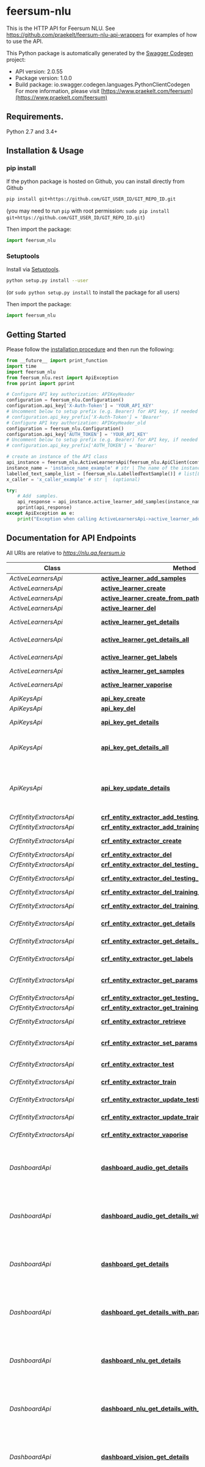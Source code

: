 # feersum-nlu
This is the HTTP API for Feersum NLU. See https://github.com/praekelt/feersum-nlu-api-wrappers for examples of how to use the API.

This Python package is automatically generated by the [Swagger Codegen](https://github.com/swagger-api/swagger-codegen) project:

- API version: 2.0.55
- Package version: 1.0.0
- Build package: io.swagger.codegen.languages.PythonClientCodegen
For more information, please visit [https://www.praekelt.com/feersum](https://www.praekelt.com/feersum)

## Requirements.

Python 2.7 and 3.4+

## Installation & Usage
### pip install

If the python package is hosted on Github, you can install directly from Github

```sh
pip install git+https://github.com/GIT_USER_ID/GIT_REPO_ID.git
```
(you may need to run `pip` with root permission: `sudo pip install git+https://github.com/GIT_USER_ID/GIT_REPO_ID.git`)

Then import the package:
```python
import feersum_nlu 
```

### Setuptools

Install via [Setuptools](http://pypi.python.org/pypi/setuptools).

```sh
python setup.py install --user
```
(or `sudo python setup.py install` to install the package for all users)

Then import the package:
```python
import feersum_nlu
```

## Getting Started

Please follow the [installation procedure](#installation--usage) and then run the following:

```python
from __future__ import print_function
import time
import feersum_nlu
from feersum_nlu.rest import ApiException
from pprint import pprint

# Configure API key authorization: APIKeyHeader
configuration = feersum_nlu.Configuration()
configuration.api_key['X-Auth-Token'] = 'YOUR_API_KEY'
# Uncomment below to setup prefix (e.g. Bearer) for API key, if needed
# configuration.api_key_prefix['X-Auth-Token'] = 'Bearer'
# Configure API key authorization: APIKeyHeader_old
configuration = feersum_nlu.Configuration()
configuration.api_key['AUTH_TOKEN'] = 'YOUR_API_KEY'
# Uncomment below to setup prefix (e.g. Bearer) for API key, if needed
# configuration.api_key_prefix['AUTH_TOKEN'] = 'Bearer'

# create an instance of the API class
api_instance = feersum_nlu.ActiveLearnersApi(feersum_nlu.ApiClient(configuration))
instance_name = 'instance_name_example' # str | The name of the instance.
labelled_text_sample_list = [feersum_nlu.LabelledTextSample()] # list[LabelledTextSample] | List of labelled text samples.
x_caller = 'x_caller_example' # str |  (optional)

try:
    # Add  samples.
    api_response = api_instance.active_learner_add_samples(instance_name, labelled_text_sample_list, x_caller=x_caller)
    pprint(api_response)
except ApiException as e:
    print("Exception when calling ActiveLearnersApi->active_learner_add_samples: %s\n" % e)

```

## Documentation for API Endpoints

All URIs are relative to *https://nlu.qa.feersum.io*

Class | Method | HTTP request | Description
------------ | ------------- | ------------- | -------------
*ActiveLearnersApi* | [**active_learner_add_samples**](docs/ActiveLearnersApi.md#active_learner_add_samples) | **POST** /nlu/v2/active_learners/{instance_name}/samples | Add  samples.
*ActiveLearnersApi* | [**active_learner_create**](docs/ActiveLearnersApi.md#active_learner_create) | **POST** /nlu/v2/active_learners | Create an active learner.
*ActiveLearnersApi* | [**active_learner_create_from_path**](docs/ActiveLearnersApi.md#active_learner_create_from_path) | **POST** /nlu/v2/active_learners/{instance_name} | Create an active learner.
*ActiveLearnersApi* | [**active_learner_del**](docs/ActiveLearnersApi.md#active_learner_del) | **DELETE** /nlu/v2/active_learners/{instance_name} | Delete named instance.
*ActiveLearnersApi* | [**active_learner_get_details**](docs/ActiveLearnersApi.md#active_learner_get_details) | **GET** /nlu/v2/active_learners/{instance_name} | Get details of named instance.
*ActiveLearnersApi* | [**active_learner_get_details_all**](docs/ActiveLearnersApi.md#active_learner_get_details_all) | **GET** /nlu/v2/active_learners | Get list of active learners.
*ActiveLearnersApi* | [**active_learner_get_labels**](docs/ActiveLearnersApi.md#active_learner_get_labels) | **GET** /nlu/v2/active_learners/{instance_name}/labels | Get list of possible labels.
*ActiveLearnersApi* | [**active_learner_get_samples**](docs/ActiveLearnersApi.md#active_learner_get_samples) | **GET** /nlu/v2/active_learners/{instance_name}/samples | Get labelled samples.
*ActiveLearnersApi* | [**active_learner_vaporise**](docs/ActiveLearnersApi.md#active_learner_vaporise) | **POST** /nlu/v2/active_learners/{instance_name}/vaporise | Vaporise the named model.
*ApiKeysApi* | [**api_key_create**](docs/ApiKeysApi.md#api_key_create) | **POST** /nlu/v2/api_keys | Create an API key.
*ApiKeysApi* | [**api_key_del**](docs/ApiKeysApi.md#api_key_del) | **DELETE** /nlu/v2/api_keys/{instance_name} | Delete named API key.
*ApiKeysApi* | [**api_key_get_details**](docs/ApiKeysApi.md#api_key_get_details) | **GET** /nlu/v2/api_keys/{instance_name} | Get details of named API key.
*ApiKeysApi* | [**api_key_get_details_all**](docs/ApiKeysApi.md#api_key_get_details_all) | **GET** /nlu/v2/api_keys | Get list of API keys. Admin rights are required to get the full list of API keys.
*ApiKeysApi* | [**api_key_update_details**](docs/ApiKeysApi.md#api_key_update_details) | **POST** /nlu/v2/api_keys/{instance_name} | Update the details of named API key. Adds the key if not found. Admin rights are required to update details.
*CrfEntityExtractorsApi* | [**crf_entity_extractor_add_testing_samples**](docs/CrfEntityExtractorsApi.md#crf_entity_extractor_add_testing_samples) | **POST** /nlu/v2/crf_entity_extractors/{instance_name}/testing_samples | Add testing samples.
*CrfEntityExtractorsApi* | [**crf_entity_extractor_add_training_samples**](docs/CrfEntityExtractorsApi.md#crf_entity_extractor_add_training_samples) | **POST** /nlu/v2/crf_entity_extractors/{instance_name}/training_samples | Add training samples.
*CrfEntityExtractorsApi* | [**crf_entity_extractor_create**](docs/CrfEntityExtractorsApi.md#crf_entity_extractor_create) | **POST** /nlu/v2/crf_entity_extractors | Create a crf entity extractor.
*CrfEntityExtractorsApi* | [**crf_entity_extractor_del**](docs/CrfEntityExtractorsApi.md#crf_entity_extractor_del) | **DELETE** /nlu/v2/crf_entity_extractors/{instance_name} | Delete named instance.
*CrfEntityExtractorsApi* | [**crf_entity_extractor_del_testing_samples**](docs/CrfEntityExtractorsApi.md#crf_entity_extractor_del_testing_samples) | **DELETE** /nlu/v2/crf_entity_extractors/{instance_name}/testing_samples | Delete testing samples.
*CrfEntityExtractorsApi* | [**crf_entity_extractor_del_testing_samples_all**](docs/CrfEntityExtractorsApi.md#crf_entity_extractor_del_testing_samples_all) | **DELETE** /nlu/v2/crf_entity_extractors/{instance_name}/testing_samples_all | Delete all testing samples.
*CrfEntityExtractorsApi* | [**crf_entity_extractor_del_training_samples**](docs/CrfEntityExtractorsApi.md#crf_entity_extractor_del_training_samples) | **DELETE** /nlu/v2/crf_entity_extractors/{instance_name}/training_samples | Delete training samples.
*CrfEntityExtractorsApi* | [**crf_entity_extractor_del_training_samples_all**](docs/CrfEntityExtractorsApi.md#crf_entity_extractor_del_training_samples_all) | **DELETE** /nlu/v2/crf_entity_extractors/{instance_name}/training_samples_all | Delete all training samples.
*CrfEntityExtractorsApi* | [**crf_entity_extractor_get_details**](docs/CrfEntityExtractorsApi.md#crf_entity_extractor_get_details) | **GET** /nlu/v2/crf_entity_extractors/{instance_name} | Get details of named instance.
*CrfEntityExtractorsApi* | [**crf_entity_extractor_get_details_all**](docs/CrfEntityExtractorsApi.md#crf_entity_extractor_get_details_all) | **GET** /nlu/v2/crf_entity_extractors | Get list of crf entity extractors.
*CrfEntityExtractorsApi* | [**crf_entity_extractor_get_labels**](docs/CrfEntityExtractorsApi.md#crf_entity_extractor_get_labels) | **GET** /nlu/v2/crf_entity_extractors/{instance_name}/labels | Get list of possible labels.
*CrfEntityExtractorsApi* | [**crf_entity_extractor_get_params**](docs/CrfEntityExtractorsApi.md#crf_entity_extractor_get_params) | **GET** /nlu/v2/crf_entity_extractors/{instance_name}/params | Get the editable model parameters of named crf entity extractor.
*CrfEntityExtractorsApi* | [**crf_entity_extractor_get_testing_samples**](docs/CrfEntityExtractorsApi.md#crf_entity_extractor_get_testing_samples) | **GET** /nlu/v2/crf_entity_extractors/{instance_name}/testing_samples | Get testing samples.
*CrfEntityExtractorsApi* | [**crf_entity_extractor_get_training_samples**](docs/CrfEntityExtractorsApi.md#crf_entity_extractor_get_training_samples) | **GET** /nlu/v2/crf_entity_extractors/{instance_name}/training_samples | Get training samples.
*CrfEntityExtractorsApi* | [**crf_entity_extractor_retrieve**](docs/CrfEntityExtractorsApi.md#crf_entity_extractor_retrieve) | **POST** /nlu/v2/crf_entity_extractors/{instance_name}/retrieve | Predict which entities was mentioned.
*CrfEntityExtractorsApi* | [**crf_entity_extractor_set_params**](docs/CrfEntityExtractorsApi.md#crf_entity_extractor_set_params) | **POST** /nlu/v2/crf_entity_extractors/{instance_name}/params | Set the model parameters of named crf entity extractor.
*CrfEntityExtractorsApi* | [**crf_entity_extractor_test**](docs/CrfEntityExtractorsApi.md#crf_entity_extractor_test) | **POST** /nlu/v2/crf_entity_extractors/{instance_name}/test | Test the named crf entity extractor.
*CrfEntityExtractorsApi* | [**crf_entity_extractor_train**](docs/CrfEntityExtractorsApi.md#crf_entity_extractor_train) | **POST** /nlu/v2/crf_entity_extractors/{instance_name}/train | Train the named crf extractor.
*CrfEntityExtractorsApi* | [**crf_entity_extractor_update_testing_samples**](docs/CrfEntityExtractorsApi.md#crf_entity_extractor_update_testing_samples) | **PUT** /nlu/v2/crf_entity_extractors/{instance_name}/testing_samples | Update testing samples by UUID.
*CrfEntityExtractorsApi* | [**crf_entity_extractor_update_training_samples**](docs/CrfEntityExtractorsApi.md#crf_entity_extractor_update_training_samples) | **PUT** /nlu/v2/crf_entity_extractors/{instance_name}/training_samples | Update training samples by UUID.
*CrfEntityExtractorsApi* | [**crf_entity_extractor_vaporise**](docs/CrfEntityExtractorsApi.md#crf_entity_extractor_vaporise) | **POST** /nlu/v2/crf_entity_extractors/{instance_name}/vaporise | Vaporise the named model.
*DashboardApi* | [**dashboard_audio_get_details**](docs/DashboardApi.md#dashboard_audio_get_details) | **GET** /audio/v2/dashboard | Your audio service dashboard. Same as POST endpoint, but doesn&#39;t allow params to be supplied to the operation.
*DashboardApi* | [**dashboard_audio_get_details_with_params**](docs/DashboardApi.md#dashboard_audio_get_details_with_params) | **POST** /audio/v2/dashboard | Your audio service dashboard. Same as GET endpoint, but allows params to be supplied to the operation.
*DashboardApi* | [**dashboard_get_details**](docs/DashboardApi.md#dashboard_get_details) | **GET** /dashboard/v2/dashboard | Your root service dashboard. Same as POST endpoint, but doesn&#39;t allow params to be supplied to the operation.
*DashboardApi* | [**dashboard_get_details_with_params**](docs/DashboardApi.md#dashboard_get_details_with_params) | **POST** /dashboard/v2/dashboard | Your root service dashboard. Same as GET endpoint, but allows params to be supplied to the operation.
*DashboardApi* | [**dashboard_nlu_get_details**](docs/DashboardApi.md#dashboard_nlu_get_details) | **GET** /nlu/v2/dashboard | Your nlu service dashboard. Same as POST endpoint, but doesn&#39;t allow params to be supplied to the operation.
*DashboardApi* | [**dashboard_nlu_get_details_with_params**](docs/DashboardApi.md#dashboard_nlu_get_details_with_params) | **POST** /nlu/v2/dashboard | Your nlu service dashboard. Same as GET endpoint, but allows params to be supplied to the operation.
*DashboardApi* | [**dashboard_vision_get_details**](docs/DashboardApi.md#dashboard_vision_get_details) | **GET** /vision/v2/dashboard | Your vision service dashboard. Same as POST endpoint, but doesn&#39;t allow params to be supplied to the operation.
*DashboardApi* | [**dashboard_vision_get_details_with_params**](docs/DashboardApi.md#dashboard_vision_get_details_with_params) | **POST** /vision/v2/dashboard | Your vision service dashboard. Same as GET endpoint, but allows params to be supplied to the operation.
*DataObjectsApi* | [**data_object_del**](docs/DataObjectsApi.md#data_object_del) | **DELETE** /nlu/v2/data_objects/{instance_name} | Trash a data_object.
*DataObjectsApi* | [**data_object_del_all**](docs/DataObjectsApi.md#data_object_del_all) | **DELETE** /nlu/v2/data_objects | Delete all data_objects. Returns list of names of data_objects deleted. Note that this is a convenience operation. The objects will still need to be vaporised one by one.
*DataObjectsApi* | [**data_object_get_details**](docs/DataObjectsApi.md#data_object_get_details) | **GET** /nlu/v2/data_objects/{instance_name} | Get a data_object.
*DataObjectsApi* | [**data_object_get_names_all**](docs/DataObjectsApi.md#data_object_get_names_all) | **GET** /nlu/v2/data_objects | Get list of names of data_objects.
*DataObjectsApi* | [**data_object_post**](docs/DataObjectsApi.md#data_object_post) | **POST** /nlu/v2/data_objects/{instance_name} | Update/create a data_object.
*DataObjectsApi* | [**data_object_untrash**](docs/DataObjectsApi.md#data_object_untrash) | **POST** /nlu/v2/data_objects/{instance_name}/untrash | Untrash the named data_object.
*DataObjectsApi* | [**data_object_vaporise**](docs/DataObjectsApi.md#data_object_vaporise) | **POST** /nlu/v2/data_objects/{instance_name}/vaporise | Vaporise the named data_object.
*DateParsersApi* | [**date_parser_retrieve**](docs/DateParsersApi.md#date_parser_retrieve) | **POST** /nlu/v2/date_parsers/{instance_name}/retrieve | Extract dates.
*DucklingEntityExtractorsApi* | [**duckling_entity_extractor_create**](docs/DucklingEntityExtractorsApi.md#duckling_entity_extractor_create) | **POST** /nlu/v2/duckling_entity_extractors | Create a duckling entity extractor.
*DucklingEntityExtractorsApi* | [**duckling_entity_extractor_del**](docs/DucklingEntityExtractorsApi.md#duckling_entity_extractor_del) | **DELETE** /nlu/v2/duckling_entity_extractors/{instance_name} | Delete named instance.
*DucklingEntityExtractorsApi* | [**duckling_entity_extractor_get_details**](docs/DucklingEntityExtractorsApi.md#duckling_entity_extractor_get_details) | **GET** /nlu/v2/duckling_entity_extractors/{instance_name} | Get details of named instance.
*DucklingEntityExtractorsApi* | [**duckling_entity_extractor_get_details_all**](docs/DucklingEntityExtractorsApi.md#duckling_entity_extractor_get_details_all) | **GET** /nlu/v2/duckling_entity_extractors | Get list of regular expression entity extractors.
*DucklingEntityExtractorsApi* | [**duckling_entity_extractor_get_params**](docs/DucklingEntityExtractorsApi.md#duckling_entity_extractor_get_params) | **GET** /nlu/v2/duckling_entity_extractors/{instance_name}/params | Get the editable model parameters of named duckling entity extractor.
*DucklingEntityExtractorsApi* | [**duckling_entity_extractor_retrieve**](docs/DucklingEntityExtractorsApi.md#duckling_entity_extractor_retrieve) | **POST** /nlu/v2/duckling_entity_extractors/{instance_name}/retrieve | Extract information based on the regular expression.
*DucklingEntityExtractorsApi* | [**duckling_entity_extractor_set_params**](docs/DucklingEntityExtractorsApi.md#duckling_entity_extractor_set_params) | **POST** /nlu/v2/duckling_entity_extractors/{instance_name}/params | Set the model parameters of named duckling entity extractor.
*DucklingEntityExtractorsApi* | [**duckling_entity_extractor_vaporise**](docs/DucklingEntityExtractorsApi.md#duckling_entity_extractor_vaporise) | **POST** /nlu/v2/duckling_entity_extractors/{instance_name}/vaporise | Vaporise the named model.
*EntityIntentCrfNaiveBayesApi* | [**entity_intent_crf_naive_bayes_add_testing_samples**](docs/EntityIntentCrfNaiveBayesApi.md#entity_intent_crf_naive_bayes_add_testing_samples) | **POST** /nlu/v2/entity_intent_crf_naive_bayes/{instance_name}/testing_samples | Add testing samples.
*EntityIntentCrfNaiveBayesApi* | [**entity_intent_crf_naive_bayes_add_training_samples**](docs/EntityIntentCrfNaiveBayesApi.md#entity_intent_crf_naive_bayes_add_training_samples) | **POST** /nlu/v2/entity_intent_crf_naive_bayes/{instance_name}/training_samples | Add training samples.
*EntityIntentCrfNaiveBayesApi* | [**entity_intent_crf_naive_bayes_create**](docs/EntityIntentCrfNaiveBayesApi.md#entity_intent_crf_naive_bayes_create) | **POST** /nlu/v2/entity_intent_crf_naive_bayes | Create an entity(CRF)_intent(Naive Bayes) model.
*EntityIntentCrfNaiveBayesApi* | [**entity_intent_crf_naive_bayes_del**](docs/EntityIntentCrfNaiveBayesApi.md#entity_intent_crf_naive_bayes_del) | **DELETE** /nlu/v2/entity_intent_crf_naive_bayes/{instance_name} | Delete named instance.
*EntityIntentCrfNaiveBayesApi* | [**entity_intent_crf_naive_bayes_del_testing_samples**](docs/EntityIntentCrfNaiveBayesApi.md#entity_intent_crf_naive_bayes_del_testing_samples) | **DELETE** /nlu/v2/entity_intent_crf_naive_bayes/{instance_name}/testing_samples | Delete testing samples.
*EntityIntentCrfNaiveBayesApi* | [**entity_intent_crf_naive_bayes_del_testing_samples_all**](docs/EntityIntentCrfNaiveBayesApi.md#entity_intent_crf_naive_bayes_del_testing_samples_all) | **DELETE** /nlu/v2/entity_intent_crf_naive_bayes/{instance_name}/testing_samples_all | Delete all testing samples.
*EntityIntentCrfNaiveBayesApi* | [**entity_intent_crf_naive_bayes_del_training_samples**](docs/EntityIntentCrfNaiveBayesApi.md#entity_intent_crf_naive_bayes_del_training_samples) | **DELETE** /nlu/v2/entity_intent_crf_naive_bayes/{instance_name}/training_samples | Delete training samples.
*EntityIntentCrfNaiveBayesApi* | [**entity_intent_crf_naive_bayes_del_training_samples_all**](docs/EntityIntentCrfNaiveBayesApi.md#entity_intent_crf_naive_bayes_del_training_samples_all) | **DELETE** /nlu/v2/entity_intent_crf_naive_bayes/{instance_name}/training_samples_all | Delete all training samples.
*EntityIntentCrfNaiveBayesApi* | [**entity_intent_crf_naive_bayes_get_details**](docs/EntityIntentCrfNaiveBayesApi.md#entity_intent_crf_naive_bayes_get_details) | **GET** /nlu/v2/entity_intent_crf_naive_bayes/{instance_name} | Get details of named instance.
*EntityIntentCrfNaiveBayesApi* | [**entity_intent_crf_naive_bayes_get_details_all**](docs/EntityIntentCrfNaiveBayesApi.md#entity_intent_crf_naive_bayes_get_details_all) | **GET** /nlu/v2/entity_intent_crf_naive_bayes | Get list of entity(CRF)_intent(Naive Bayes) models.
*EntityIntentCrfNaiveBayesApi* | [**entity_intent_crf_naive_bayes_get_labels**](docs/EntityIntentCrfNaiveBayesApi.md#entity_intent_crf_naive_bayes_get_labels) | **GET** /nlu/v2/entity_intent_crf_naive_bayes/{instance_name}/labels | Get list of possible labels.
*EntityIntentCrfNaiveBayesApi* | [**entity_intent_crf_naive_bayes_get_params**](docs/EntityIntentCrfNaiveBayesApi.md#entity_intent_crf_naive_bayes_get_params) | **GET** /nlu/v2/entity_intent_crf_naive_bayes/{instance_name}/params | Get the editable model parameters of named entity(CRF)_intent(Naive Bayes) model.
*EntityIntentCrfNaiveBayesApi* | [**entity_intent_crf_naive_bayes_get_testing_samples**](docs/EntityIntentCrfNaiveBayesApi.md#entity_intent_crf_naive_bayes_get_testing_samples) | **GET** /nlu/v2/entity_intent_crf_naive_bayes/{instance_name}/testing_samples | Get testing samples.
*EntityIntentCrfNaiveBayesApi* | [**entity_intent_crf_naive_bayes_get_training_samples**](docs/EntityIntentCrfNaiveBayesApi.md#entity_intent_crf_naive_bayes_get_training_samples) | **GET** /nlu/v2/entity_intent_crf_naive_bayes/{instance_name}/training_samples | Get training samples.
*EntityIntentCrfNaiveBayesApi* | [**entity_intent_crf_naive_bayes_retrieve**](docs/EntityIntentCrfNaiveBayesApi.md#entity_intent_crf_naive_bayes_retrieve) | **POST** /nlu/v2/entity_intent_crf_naive_bayes/{instance_name}/retrieve | Classify crf_intent.
*EntityIntentCrfNaiveBayesApi* | [**entity_intent_crf_naive_bayes_set_params**](docs/EntityIntentCrfNaiveBayesApi.md#entity_intent_crf_naive_bayes_set_params) | **POST** /nlu/v2/entity_intent_crf_naive_bayes/{instance_name}/params | Set the model parameters of named entity(CRF)_intent(Naive Bayes) model.
*EntityIntentCrfNaiveBayesApi* | [**entity_intent_crf_naive_bayes_test**](docs/EntityIntentCrfNaiveBayesApi.md#entity_intent_crf_naive_bayes_test) | **POST** /nlu/v2/entity_intent_crf_naive_bayes/{instance_name}/test | Test the named entity(CRF)_intent(Naive Bayes) model.
*EntityIntentCrfNaiveBayesApi* | [**entity_intent_crf_naive_bayes_train**](docs/EntityIntentCrfNaiveBayesApi.md#entity_intent_crf_naive_bayes_train) | **POST** /nlu/v2/entity_intent_crf_naive_bayes/{instance_name}/train | Train the named entity(CRF)_intent(Naive Bayes) model.
*EntityIntentCrfNaiveBayesApi* | [**entity_intent_crf_naive_bayes_update_testing_samples**](docs/EntityIntentCrfNaiveBayesApi.md#entity_intent_crf_naive_bayes_update_testing_samples) | **PUT** /nlu/v2/entity_intent_crf_naive_bayes/{instance_name}/testing_samples | Update testning samples by UUID.
*EntityIntentCrfNaiveBayesApi* | [**entity_intent_crf_naive_bayes_update_training_samples**](docs/EntityIntentCrfNaiveBayesApi.md#entity_intent_crf_naive_bayes_update_training_samples) | **PUT** /nlu/v2/entity_intent_crf_naive_bayes/{instance_name}/training_samples | Update training samples by UUID.
*EntityIntentCrfNaiveBayesApi* | [**entity_intent_crf_naive_bayes_vaporise**](docs/EntityIntentCrfNaiveBayesApi.md#entity_intent_crf_naive_bayes_vaporise) | **POST** /nlu/v2/entity_intent_crf_naive_bayes/{instance_name}/vaporise | Vaporise the named model.
*FaqMatchersApi* | [**faq_matcher_add_testing_samples**](docs/FaqMatchersApi.md#faq_matcher_add_testing_samples) | **POST** /nlu/v2/faq_matchers/{instance_name}/testing_samples | Add testing samples.
*FaqMatchersApi* | [**faq_matcher_add_training_samples**](docs/FaqMatchersApi.md#faq_matcher_add_training_samples) | **POST** /nlu/v2/faq_matchers/{instance_name}/training_samples | Add training samples.
*FaqMatchersApi* | [**faq_matcher_create**](docs/FaqMatchersApi.md#faq_matcher_create) | **POST** /nlu/v2/faq_matchers | Create an FAQ matcher.
*FaqMatchersApi* | [**faq_matcher_curate**](docs/FaqMatchersApi.md#faq_matcher_curate) | **POST** /nlu/v2/faq_matchers/{instance_name}/curate | Endpoint to aid in the curation of an instance.
*FaqMatchersApi* | [**faq_matcher_del**](docs/FaqMatchersApi.md#faq_matcher_del) | **DELETE** /nlu/v2/faq_matchers/{instance_name} | Delete named instance.
*FaqMatchersApi* | [**faq_matcher_del_testing_samples**](docs/FaqMatchersApi.md#faq_matcher_del_testing_samples) | **DELETE** /nlu/v2/faq_matchers/{instance_name}/testing_samples | Delete testing samples.
*FaqMatchersApi* | [**faq_matcher_del_testing_samples_all**](docs/FaqMatchersApi.md#faq_matcher_del_testing_samples_all) | **DELETE** /nlu/v2/faq_matchers/{instance_name}/testing_samples_all | Delete all testing samples.
*FaqMatchersApi* | [**faq_matcher_del_training_samples**](docs/FaqMatchersApi.md#faq_matcher_del_training_samples) | **DELETE** /nlu/v2/faq_matchers/{instance_name}/training_samples | Delete training samples.
*FaqMatchersApi* | [**faq_matcher_del_training_samples_all**](docs/FaqMatchersApi.md#faq_matcher_del_training_samples_all) | **DELETE** /nlu/v2/faq_matchers/{instance_name}/training_samples_all | Delete all training samples.
*FaqMatchersApi* | [**faq_matcher_get_details**](docs/FaqMatchersApi.md#faq_matcher_get_details) | **GET** /nlu/v2/faq_matchers/{instance_name} | Get details of named instance.
*FaqMatchersApi* | [**faq_matcher_get_details_all**](docs/FaqMatchersApi.md#faq_matcher_get_details_all) | **GET** /nlu/v2/faq_matchers | Get list of FAQ matchers.
*FaqMatchersApi* | [**faq_matcher_get_labels**](docs/FaqMatchersApi.md#faq_matcher_get_labels) | **GET** /nlu/v2/faq_matchers/{instance_name}/labels | Get list of possible labels.
*FaqMatchersApi* | [**faq_matcher_get_params**](docs/FaqMatchersApi.md#faq_matcher_get_params) | **GET** /nlu/v2/faq_matchers/{instance_name}/params | Get the editable model parameters of named FAQ matcher.
*FaqMatchersApi* | [**faq_matcher_get_testing_samples**](docs/FaqMatchersApi.md#faq_matcher_get_testing_samples) | **GET** /nlu/v2/faq_matchers/{instance_name}/testing_samples | Get testing samples.
*FaqMatchersApi* | [**faq_matcher_get_training_samples**](docs/FaqMatchersApi.md#faq_matcher_get_training_samples) | **GET** /nlu/v2/faq_matchers/{instance_name}/training_samples | Get training samples.
*FaqMatchersApi* | [**faq_matcher_retrieve**](docs/FaqMatchersApi.md#faq_matcher_retrieve) | **POST** /nlu/v2/faq_matchers/{instance_name}/retrieve | Match retrieve and FAQ.
*FaqMatchersApi* | [**faq_matcher_set_params**](docs/FaqMatchersApi.md#faq_matcher_set_params) | **POST** /nlu/v2/faq_matchers/{instance_name}/params | Set the model parameters of named FAQ matcher.
*FaqMatchersApi* | [**faq_matcher_test**](docs/FaqMatchersApi.md#faq_matcher_test) | **POST** /nlu/v2/faq_matchers/{instance_name}/test | Test the named faq matcher.
*FaqMatchersApi* | [**faq_matcher_train**](docs/FaqMatchersApi.md#faq_matcher_train) | **POST** /nlu/v2/faq_matchers/{instance_name}/train | Train the named FAQ matcher.
*FaqMatchersApi* | [**faq_matcher_tsne_get**](docs/FaqMatchersApi.md#faq_matcher_tsne_get) | **GET** /nlu/v2/faq_matchers/{instance_name}/tsne | Get the latest results of TSNE.
*FaqMatchersApi* | [**faq_matcher_tsne_post**](docs/FaqMatchersApi.md#faq_matcher_tsne_post) | **POST** /nlu/v2/faq_matchers/{instance_name}/tsne | Endpoint to start a TSNE process.
*FaqMatchersApi* | [**faq_matcher_update_testing_samples**](docs/FaqMatchersApi.md#faq_matcher_update_testing_samples) | **PUT** /nlu/v2/faq_matchers/{instance_name}/testing_samples | Update testning samples by UUID.
*FaqMatchersApi* | [**faq_matcher_update_training_samples**](docs/FaqMatchersApi.md#faq_matcher_update_training_samples) | **PUT** /nlu/v2/faq_matchers/{instance_name}/training_samples | Update training samples by UUID.
*FaqMatchersApi* | [**faq_matcher_vaporise**](docs/FaqMatchersApi.md#faq_matcher_vaporise) | **POST** /nlu/v2/faq_matchers/{instance_name}/vaporise | Vaporise the named model.
*HealthApi* | [**health_get_status**](docs/HealthApi.md#health_get_status) | **GET** /nlu/v2/health | An endpoint to check if the service is alive and well.
*ImageClassifiersApi* | [**image_classifier_add_testing_samples**](docs/ImageClassifiersApi.md#image_classifier_add_testing_samples) | **POST** /vision/v2/image_classifiers/{instance_name}/testing_samples | Add testing samples. Image format is 256x256 RGB; jpeg encoding at quality 50 is suggested.
*ImageClassifiersApi* | [**image_classifier_add_training_samples**](docs/ImageClassifiersApi.md#image_classifier_add_training_samples) | **POST** /vision/v2/image_classifiers/{instance_name}/training_samples | Add training samples. Image format is 256x256 RGB; jpeg encoding at quality 50 is suggested.
*ImageClassifiersApi* | [**image_classifier_create**](docs/ImageClassifiersApi.md#image_classifier_create) | **POST** /vision/v2/image_classifiers | Create an image classifier.
*ImageClassifiersApi* | [**image_classifier_curate**](docs/ImageClassifiersApi.md#image_classifier_curate) | **POST** /vision/v2/image_classifiers/{instance_name}/curate | Endpoint to aid in the curation of an instance.
*ImageClassifiersApi* | [**image_classifier_del**](docs/ImageClassifiersApi.md#image_classifier_del) | **DELETE** /vision/v2/image_classifiers/{instance_name} | Delete named instance.
*ImageClassifiersApi* | [**image_classifier_del_testing_samples**](docs/ImageClassifiersApi.md#image_classifier_del_testing_samples) | **DELETE** /vision/v2/image_classifiers/{instance_name}/testing_samples | Delete testing samples.
*ImageClassifiersApi* | [**image_classifier_del_testing_samples_all**](docs/ImageClassifiersApi.md#image_classifier_del_testing_samples_all) | **DELETE** /vision/v2/image_classifiers/{instance_name}/testing_samples_all | Delete testing samples.
*ImageClassifiersApi* | [**image_classifier_del_training_samples**](docs/ImageClassifiersApi.md#image_classifier_del_training_samples) | **DELETE** /vision/v2/image_classifiers/{instance_name}/training_samples | Delete training samples.
*ImageClassifiersApi* | [**image_classifier_del_training_samples_all**](docs/ImageClassifiersApi.md#image_classifier_del_training_samples_all) | **DELETE** /vision/v2/image_classifiers/{instance_name}/training_samples_all | Delete all training samples.
*ImageClassifiersApi* | [**image_classifier_get_details**](docs/ImageClassifiersApi.md#image_classifier_get_details) | **GET** /vision/v2/image_classifiers/{instance_name} | Get details of named instance.
*ImageClassifiersApi* | [**image_classifier_get_details_all**](docs/ImageClassifiersApi.md#image_classifier_get_details_all) | **GET** /vision/v2/image_classifiers | Get list of image classifiers.
*ImageClassifiersApi* | [**image_classifier_get_labels**](docs/ImageClassifiersApi.md#image_classifier_get_labels) | **GET** /vision/v2/image_classifiers/{instance_name}/labels | Get list of possible labels.
*ImageClassifiersApi* | [**image_classifier_get_params**](docs/ImageClassifiersApi.md#image_classifier_get_params) | **GET** /vision/v2/image_classifiers/{instance_name}/params | Get the editable model parameters of named image classifier.
*ImageClassifiersApi* | [**image_classifier_get_testing_samples**](docs/ImageClassifiersApi.md#image_classifier_get_testing_samples) | **GET** /vision/v2/image_classifiers/{instance_name}/testing_samples | Get testing samples. Image format is 256x256 RGB.
*ImageClassifiersApi* | [**image_classifier_get_training_samples**](docs/ImageClassifiersApi.md#image_classifier_get_training_samples) | **GET** /vision/v2/image_classifiers/{instance_name}/training_samples | Get training samples. Image format is 256x256 RGB.
*ImageClassifiersApi* | [**image_classifier_retrieve**](docs/ImageClassifiersApi.md#image_classifier_retrieve) | **POST** /vision/v2/image_classifiers/{instance_name}/retrieve | Classify image; Image format is 256x256 RGB; jpeg encoding at quality 50 is suggested.
*ImageClassifiersApi* | [**image_classifier_set_params**](docs/ImageClassifiersApi.md#image_classifier_set_params) | **POST** /vision/v2/image_classifiers/{instance_name}/params | Set the model parameters of named image classifier.
*ImageClassifiersApi* | [**image_classifier_test**](docs/ImageClassifiersApi.md#image_classifier_test) | **POST** /nlu/v2/image_classifiers/{instance_name}/test | Test the named image classifier.
*ImageClassifiersApi* | [**image_classifier_train**](docs/ImageClassifiersApi.md#image_classifier_train) | **POST** /vision/v2/image_classifiers/{instance_name}/train | Train the named image classifier.
*ImageClassifiersApi* | [**image_classifier_update_testing_samples**](docs/ImageClassifiersApi.md#image_classifier_update_testing_samples) | **PUT** /vision/v2/image_classifiers/{instance_name}/testing_samples | Update testing samples by UUID. Image format is 256x256 RGB; jpeg encoding at quality 50 is suggested.
*ImageClassifiersApi* | [**image_classifier_update_training_samples**](docs/ImageClassifiersApi.md#image_classifier_update_training_samples) | **PUT** /vision/v2/image_classifiers/{instance_name}/training_samples | Update training samples by UUID. Image format is 256x256 RGB; jpeg encoding at quality 50 is suggested.
*ImageClassifiersApi* | [**image_classifier_vaporise**](docs/ImageClassifiersApi.md#image_classifier_vaporise) | **POST** /vision/v2/image_classifiers/{instance_name}/vaporise | Vaporise the named model.
*ImageDatasetsApi* | [**image_dataset_add_samples**](docs/ImageDatasetsApi.md#image_dataset_add_samples) | **POST** /vision/v2/image_datasets/{instance_name}/samples | Add samples. Image format is 256x256 RGB; jpeg encoding at quality 50 is suggested.
*ImageDatasetsApi* | [**image_dataset_create**](docs/ImageDatasetsApi.md#image_dataset_create) | **POST** /vision/v2/image_datasets | Create an image dataset.
*ImageDatasetsApi* | [**image_dataset_del**](docs/ImageDatasetsApi.md#image_dataset_del) | **DELETE** /vision/v2/image_datasets/{instance_name} | Delete named instance.
*ImageDatasetsApi* | [**image_dataset_del_samples**](docs/ImageDatasetsApi.md#image_dataset_del_samples) | **DELETE** /vision/v2/image_datasets/{instance_name}/samples | Delete samples.
*ImageDatasetsApi* | [**image_dataset_del_samples_all**](docs/ImageDatasetsApi.md#image_dataset_del_samples_all) | **DELETE** /vision/v2/image_datasets/{instance_name}/samples_all | Delete all samples.
*ImageDatasetsApi* | [**image_dataset_get_details**](docs/ImageDatasetsApi.md#image_dataset_get_details) | **GET** /vision/v2/image_datasets/{instance_name} | Get details of named instance.
*ImageDatasetsApi* | [**image_dataset_get_details_all**](docs/ImageDatasetsApi.md#image_dataset_get_details_all) | **GET** /vision/v2/image_datasets | Get list of image datasets.
*ImageDatasetsApi* | [**image_dataset_get_labels**](docs/ImageDatasetsApi.md#image_dataset_get_labels) | **GET** /vision/v2/image_datasets/{instance_name}/labels | Get list of possible labels.
*ImageDatasetsApi* | [**image_dataset_get_params**](docs/ImageDatasetsApi.md#image_dataset_get_params) | **GET** /vision/v2/image_datasets/{instance_name}/params | Get the editable model parameters of named image dataset.
*ImageDatasetsApi* | [**image_dataset_get_samples**](docs/ImageDatasetsApi.md#image_dataset_get_samples) | **GET** /vision/v2/image_datasets/{instance_name}/samples | Get samples. Image format is 256x256 RGB.
*ImageDatasetsApi* | [**image_dataset_set_params**](docs/ImageDatasetsApi.md#image_dataset_set_params) | **POST** /vision/v2/image_datasets/{instance_name}/params | Set the model parameters of named image dataset.
*ImageDatasetsApi* | [**image_dataset_update_samples**](docs/ImageDatasetsApi.md#image_dataset_update_samples) | **PUT** /vision/v2/image_datasets/{instance_name}/samples | Update samples by UUID. Image format is 256x256 RGB; jpeg encoding at quality 50 is suggested.
*ImageDatasetsApi* | [**image_dataset_vaporise**](docs/ImageDatasetsApi.md#image_dataset_vaporise) | **POST** /vision/v2/image_datasets/{instance_name}/vaporise | Vaporise the named model.
*ImageDetectorsApi* | [**image_detector_add_testing_samples**](docs/ImageDetectorsApi.md#image_detector_add_testing_samples) | **POST** /vision/v2/image_detectors/{instance_name}/testing_samples | Add testing samples.
*ImageDetectorsApi* | [**image_detector_add_training_samples**](docs/ImageDetectorsApi.md#image_detector_add_training_samples) | **POST** /vision/v2/image_detectors/{instance_name}/training_samples | Add training samples.
*ImageDetectorsApi* | [**image_detector_create**](docs/ImageDetectorsApi.md#image_detector_create) | **POST** /vision/v2/image_detectors | Create an image object detector.
*ImageDetectorsApi* | [**image_detector_del**](docs/ImageDetectorsApi.md#image_detector_del) | **DELETE** /vision/v2/image_detectors/{instance_name} | Delete named instance.
*ImageDetectorsApi* | [**image_detector_del_testing_samples**](docs/ImageDetectorsApi.md#image_detector_del_testing_samples) | **DELETE** /vision/v2/image_detectors/{instance_name}/testing_samples | Delete testing samples.
*ImageDetectorsApi* | [**image_detector_del_testing_samples_all**](docs/ImageDetectorsApi.md#image_detector_del_testing_samples_all) | **DELETE** /vision/v2/image_detectors/{instance_name}/testing_samples_all | Delete testing samples.
*ImageDetectorsApi* | [**image_detector_del_training_samples**](docs/ImageDetectorsApi.md#image_detector_del_training_samples) | **DELETE** /vision/v2/image_detectors/{instance_name}/training_samples | Delete training samples.
*ImageDetectorsApi* | [**image_detector_del_training_samples_all**](docs/ImageDetectorsApi.md#image_detector_del_training_samples_all) | **DELETE** /vision/v2/image_detectors/{instance_name}/training_samples_all | Delete all training samples.
*ImageDetectorsApi* | [**image_detector_get_details**](docs/ImageDetectorsApi.md#image_detector_get_details) | **GET** /vision/v2/image_detectors/{instance_name} | Get details of named instance.
*ImageDetectorsApi* | [**image_detector_get_details_all**](docs/ImageDetectorsApi.md#image_detector_get_details_all) | **GET** /vision/v2/image_detectors | Get list of image object detectors.
*ImageDetectorsApi* | [**image_detector_get_labels**](docs/ImageDetectorsApi.md#image_detector_get_labels) | **GET** /vision/v2/image_detectors/{instance_name}/labels | Get list of possible labels.
*ImageDetectorsApi* | [**image_detector_get_params**](docs/ImageDetectorsApi.md#image_detector_get_params) | **GET** /vision/v2/image_detectors/{instance_name}/params | Get the editable model parameters of named image object detector.
*ImageDetectorsApi* | [**image_detector_get_testing_samples**](docs/ImageDetectorsApi.md#image_detector_get_testing_samples) | **GET** /vision/v2/image_detectors/{instance_name}/testing_samples | Get testing samples.
*ImageDetectorsApi* | [**image_detector_get_training_samples**](docs/ImageDetectorsApi.md#image_detector_get_training_samples) | **GET** /vision/v2/image_detectors/{instance_name}/training_samples | Get training samples.
*ImageDetectorsApi* | [**image_detector_retrieve**](docs/ImageDetectorsApi.md#image_detector_retrieve) | **POST** /vision/v2/image_detectors/{instance_name}/retrieve | Detect and classify objects in the image.
*ImageDetectorsApi* | [**image_detector_set_params**](docs/ImageDetectorsApi.md#image_detector_set_params) | **POST** /vision/v2/image_detectors/{instance_name}/params | Set the model parameters of named image object detector.
*ImageDetectorsApi* | [**image_detector_test**](docs/ImageDetectorsApi.md#image_detector_test) | **POST** /nlu/v2/image_detectors/{instance_name}/test | Test the named image object detector.
*ImageDetectorsApi* | [**image_detector_train**](docs/ImageDetectorsApi.md#image_detector_train) | **POST** /vision/v2/image_detectors/{instance_name}/train | Train the named image object dector.
*ImageDetectorsApi* | [**image_detector_update_testing_samples**](docs/ImageDetectorsApi.md#image_detector_update_testing_samples) | **PUT** /vision/v2/image_detectors/{instance_name}/testing_samples | Update testing samples by UUID.
*ImageDetectorsApi* | [**image_detector_update_training_samples**](docs/ImageDetectorsApi.md#image_detector_update_training_samples) | **PUT** /vision/v2/image_detectors/{instance_name}/training_samples | Update training samples by UUID.
*ImageDetectorsApi* | [**image_detector_vaporise**](docs/ImageDetectorsApi.md#image_detector_vaporise) | **POST** /vision/v2/image_detectors/{instance_name}/vaporise | Vaporise the named model.
*ImageReadersApi* | [**image_reader_retrieve**](docs/ImageReadersApi.md#image_reader_retrieve) | **POST** /vision/v2/image_readers/{instance_name}/retrieve | Read text from the image.
*IntentClassifiersApi* | [**intent_classifier_add_testing_samples**](docs/IntentClassifiersApi.md#intent_classifier_add_testing_samples) | **POST** /nlu/v2/intent_classifiers/{instance_name}/testing_samples | Add testing samples.
*IntentClassifiersApi* | [**intent_classifier_add_training_samples**](docs/IntentClassifiersApi.md#intent_classifier_add_training_samples) | **POST** /nlu/v2/intent_classifiers/{instance_name}/training_samples | Add training samples.
*IntentClassifiersApi* | [**intent_classifier_create**](docs/IntentClassifiersApi.md#intent_classifier_create) | **POST** /nlu/v2/intent_classifiers | Create an intent classifier.
*IntentClassifiersApi* | [**intent_classifier_curate**](docs/IntentClassifiersApi.md#intent_classifier_curate) | **POST** /nlu/v2/intent_classifiers/{instance_name}/curate | Endpoint to aid in the curation of an instance.
*IntentClassifiersApi* | [**intent_classifier_del**](docs/IntentClassifiersApi.md#intent_classifier_del) | **DELETE** /nlu/v2/intent_classifiers/{instance_name} | Delete named instance.
*IntentClassifiersApi* | [**intent_classifier_del_testing_samples**](docs/IntentClassifiersApi.md#intent_classifier_del_testing_samples) | **DELETE** /nlu/v2/intent_classifiers/{instance_name}/testing_samples | Delete testing samples.
*IntentClassifiersApi* | [**intent_classifier_del_testing_samples_all**](docs/IntentClassifiersApi.md#intent_classifier_del_testing_samples_all) | **DELETE** /nlu/v2/intent_classifiers/{instance_name}/testing_samples_all | Delete all testing samples.
*IntentClassifiersApi* | [**intent_classifier_del_training_samples**](docs/IntentClassifiersApi.md#intent_classifier_del_training_samples) | **DELETE** /nlu/v2/intent_classifiers/{instance_name}/training_samples | Delete training samples.
*IntentClassifiersApi* | [**intent_classifier_del_training_samples_all**](docs/IntentClassifiersApi.md#intent_classifier_del_training_samples_all) | **DELETE** /nlu/v2/intent_classifiers/{instance_name}/training_samples_all | Delete all training samples.
*IntentClassifiersApi* | [**intent_classifier_get_details**](docs/IntentClassifiersApi.md#intent_classifier_get_details) | **GET** /nlu/v2/intent_classifiers/{instance_name} | Get details of named instance.
*IntentClassifiersApi* | [**intent_classifier_get_details_all**](docs/IntentClassifiersApi.md#intent_classifier_get_details_all) | **GET** /nlu/v2/intent_classifiers | Get list of intent classifiers.
*IntentClassifiersApi* | [**intent_classifier_get_labels**](docs/IntentClassifiersApi.md#intent_classifier_get_labels) | **GET** /nlu/v2/intent_classifiers/{instance_name}/labels | Get list of possible labels.
*IntentClassifiersApi* | [**intent_classifier_get_params**](docs/IntentClassifiersApi.md#intent_classifier_get_params) | **GET** /nlu/v2/intent_classifiers/{instance_name}/params | Get the editable model parameters of named intent classifier.
*IntentClassifiersApi* | [**intent_classifier_get_testing_samples**](docs/IntentClassifiersApi.md#intent_classifier_get_testing_samples) | **GET** /nlu/v2/intent_classifiers/{instance_name}/testing_samples | Get testing samples.
*IntentClassifiersApi* | [**intent_classifier_get_training_samples**](docs/IntentClassifiersApi.md#intent_classifier_get_training_samples) | **GET** /nlu/v2/intent_classifiers/{instance_name}/training_samples | Get training samples.
*IntentClassifiersApi* | [**intent_classifier_retrieve**](docs/IntentClassifiersApi.md#intent_classifier_retrieve) | **POST** /nlu/v2/intent_classifiers/{instance_name}/retrieve | Classify intent.
*IntentClassifiersApi* | [**intent_classifier_set_params**](docs/IntentClassifiersApi.md#intent_classifier_set_params) | **POST** /nlu/v2/intent_classifiers/{instance_name}/params | Set the model parameters of named intent classifier.
*IntentClassifiersApi* | [**intent_classifier_test**](docs/IntentClassifiersApi.md#intent_classifier_test) | **POST** /nlu/v2/intent_classifiers/{instance_name}/test | Test the named intent classifier.
*IntentClassifiersApi* | [**intent_classifier_train**](docs/IntentClassifiersApi.md#intent_classifier_train) | **POST** /nlu/v2/intent_classifiers/{instance_name}/train | Train the named intent classifier.
*IntentClassifiersApi* | [**intent_classifier_tsne_get**](docs/IntentClassifiersApi.md#intent_classifier_tsne_get) | **GET** /nlu/v2/intent_classifiers/{instance_name}/tsne | Get the latest results of TSNE.
*IntentClassifiersApi* | [**intent_classifier_tsne_post**](docs/IntentClassifiersApi.md#intent_classifier_tsne_post) | **POST** /nlu/v2/intent_classifiers/{instance_name}/tsne | Endpoint to start a TSNE process.
*IntentClassifiersApi* | [**intent_classifier_update_testing_samples**](docs/IntentClassifiersApi.md#intent_classifier_update_testing_samples) | **PUT** /nlu/v2/intent_classifiers/{instance_name}/testing_samples | Update testning samples by UUID.
*IntentClassifiersApi* | [**intent_classifier_update_training_samples**](docs/IntentClassifiersApi.md#intent_classifier_update_training_samples) | **PUT** /nlu/v2/intent_classifiers/{instance_name}/training_samples | Update training samples by UUID.
*IntentClassifiersApi* | [**intent_classifier_vaporise**](docs/IntentClassifiersApi.md#intent_classifier_vaporise) | **POST** /nlu/v2/intent_classifiers/{instance_name}/vaporise | Vaporise the named model.
*LanguageRecognisersApi* | [**language_recogniser_create**](docs/LanguageRecognisersApi.md#language_recogniser_create) | **POST** /nlu/v2/language_recognisers | Create a text language detector.
*LanguageRecognisersApi* | [**language_recogniser_del**](docs/LanguageRecognisersApi.md#language_recogniser_del) | **DELETE** /nlu/v2/language_recognisers/{instance_name} | Delete named instance.
*LanguageRecognisersApi* | [**language_recogniser_get_details**](docs/LanguageRecognisersApi.md#language_recogniser_get_details) | **GET** /nlu/v2/language_recognisers/{instance_name} | Get details of named instance.
*LanguageRecognisersApi* | [**language_recogniser_get_details_all**](docs/LanguageRecognisersApi.md#language_recogniser_get_details_all) | **GET** /nlu/v2/language_recognisers | Get list of text language detectors.
*LanguageRecognisersApi* | [**language_recogniser_get_labels**](docs/LanguageRecognisersApi.md#language_recogniser_get_labels) | **GET** /nlu/v2/language_recognisers/{instance_name}/labels | Get list of possible labels.
*LanguageRecognisersApi* | [**language_recogniser_get_params**](docs/LanguageRecognisersApi.md#language_recogniser_get_params) | **GET** /nlu/v2/language_recognisers/{instance_name}/params | Get the editable model parameters of named language recogniser.
*LanguageRecognisersApi* | [**language_recogniser_retrieve**](docs/LanguageRecognisersApi.md#language_recogniser_retrieve) | **POST** /nlu/v2/language_recognisers/{instance_name}/retrieve | Recognise the language the text is written in.
*LanguageRecognisersApi* | [**language_recogniser_set_params**](docs/LanguageRecognisersApi.md#language_recogniser_set_params) | **POST** /nlu/v2/language_recognisers/{instance_name}/params | Set the model parameters of named language recogniser.
*LanguageRecognisersApi* | [**language_recogniser_vaporise**](docs/LanguageRecognisersApi.md#language_recogniser_vaporise) | **POST** /nlu/v2/language_recognisers/{instance_name}/vaporise | Vaporise the named model.
*Lr4LanguageRecognisersApi* | [**lr4_language_recogniser_retrieve**](docs/Lr4LanguageRecognisersApi.md#lr4_language_recogniser_retrieve) | **POST** /nlu/v2/lr4_language_recognisers/{instance_name}/retrieve | Recognise the language the text is written in.
*ParamsApi* | [**params_nlu_get**](docs/ParamsApi.md#params_nlu_get) | **GET** /nlu/v2/params | Get the service params.
*ParamsApi* | [**params_nlu_set**](docs/ParamsApi.md#params_nlu_set) | **POST** /nlu/v2/params | Set the service params.
*RegexEntityExtractorsApi* | [**regex_entity_extractor_create**](docs/RegexEntityExtractorsApi.md#regex_entity_extractor_create) | **POST** /nlu/v2/regex_entity_extractors | Create a regular expression entity extractor.
*RegexEntityExtractorsApi* | [**regex_entity_extractor_del**](docs/RegexEntityExtractorsApi.md#regex_entity_extractor_del) | **DELETE** /nlu/v2/regex_entity_extractors/{instance_name} | Delete named instance.
*RegexEntityExtractorsApi* | [**regex_entity_extractor_get_details**](docs/RegexEntityExtractorsApi.md#regex_entity_extractor_get_details) | **GET** /nlu/v2/regex_entity_extractors/{instance_name} | Get details of named instance.
*RegexEntityExtractorsApi* | [**regex_entity_extractor_get_details_all**](docs/RegexEntityExtractorsApi.md#regex_entity_extractor_get_details_all) | **GET** /nlu/v2/regex_entity_extractors | Get list of regular expression entity extractors.
*RegexEntityExtractorsApi* | [**regex_entity_extractor_get_params**](docs/RegexEntityExtractorsApi.md#regex_entity_extractor_get_params) | **GET** /nlu/v2/regex_entity_extractors/{instance_name}/params | Get the editable model parameters of named regex entity extractor.
*RegexEntityExtractorsApi* | [**regex_entity_extractor_retrieve**](docs/RegexEntityExtractorsApi.md#regex_entity_extractor_retrieve) | **POST** /nlu/v2/regex_entity_extractors/{instance_name}/retrieve | Extract information based on the regular expression.
*RegexEntityExtractorsApi* | [**regex_entity_extractor_set_params**](docs/RegexEntityExtractorsApi.md#regex_entity_extractor_set_params) | **POST** /nlu/v2/regex_entity_extractors/{instance_name}/params | Set the model parameters of named regex entity extractor.
*RegexEntityExtractorsApi* | [**regex_entity_extractor_vaporise**](docs/RegexEntityExtractorsApi.md#regex_entity_extractor_vaporise) | **POST** /nlu/v2/regex_entity_extractors/{instance_name}/vaporise | Vaporise the named model.
*SentenceTranslatorsApi* | [**sentence_translator_retrieve**](docs/SentenceTranslatorsApi.md#sentence_translator_retrieve) | **POST** /nlu/v2/sentence_translators/{instance_name}/retrieve | Translate text. See the dashboard response for the list of available sentence_translators.
*SentimentDetectorsApi* | [**sentiment_detector_retrieve**](docs/SentimentDetectorsApi.md#sentiment_detector_retrieve) | **POST** /nlu/v2/sentiment_detectors/{instance_name}/retrieve | Detect sentiment.
*SynonymEntityExtractorsApi* | [**synonym_entity_extractor_add_testing_samples**](docs/SynonymEntityExtractorsApi.md#synonym_entity_extractor_add_testing_samples) | **POST** /nlu/v2/synonym_entity_extractors/{instance_name}/testing_samples | Add testing samples.
*SynonymEntityExtractorsApi* | [**synonym_entity_extractor_add_training_samples**](docs/SynonymEntityExtractorsApi.md#synonym_entity_extractor_add_training_samples) | **POST** /nlu/v2/synonym_entity_extractors/{instance_name}/training_samples | Add training samples.
*SynonymEntityExtractorsApi* | [**synonym_entity_extractor_create**](docs/SynonymEntityExtractorsApi.md#synonym_entity_extractor_create) | **POST** /nlu/v2/synonym_entity_extractors | Create a synonym entity extractor.
*SynonymEntityExtractorsApi* | [**synonym_entity_extractor_del**](docs/SynonymEntityExtractorsApi.md#synonym_entity_extractor_del) | **DELETE** /nlu/v2/synonym_entity_extractors/{instance_name} | Delete named instance.
*SynonymEntityExtractorsApi* | [**synonym_entity_extractor_del_testing_samples**](docs/SynonymEntityExtractorsApi.md#synonym_entity_extractor_del_testing_samples) | **DELETE** /nlu/v2/synonym_entity_extractors/{instance_name}/testing_samples | Delete testing samples.
*SynonymEntityExtractorsApi* | [**synonym_entity_extractor_del_testing_samples_all**](docs/SynonymEntityExtractorsApi.md#synonym_entity_extractor_del_testing_samples_all) | **DELETE** /nlu/v2/synonym_entity_extractors/{instance_name}/testing_samples_all | Delete all testing samples.
*SynonymEntityExtractorsApi* | [**synonym_entity_extractor_del_training_samples**](docs/SynonymEntityExtractorsApi.md#synonym_entity_extractor_del_training_samples) | **DELETE** /nlu/v2/synonym_entity_extractors/{instance_name}/training_samples | Delete training samples.
*SynonymEntityExtractorsApi* | [**synonym_entity_extractor_del_training_samples_all**](docs/SynonymEntityExtractorsApi.md#synonym_entity_extractor_del_training_samples_all) | **DELETE** /nlu/v2/synonym_entity_extractors/{instance_name}/training_samples_all | Delete all training samples.
*SynonymEntityExtractorsApi* | [**synonym_entity_extractor_get_details**](docs/SynonymEntityExtractorsApi.md#synonym_entity_extractor_get_details) | **GET** /nlu/v2/synonym_entity_extractors/{instance_name} | Get details of named instance.
*SynonymEntityExtractorsApi* | [**synonym_entity_extractor_get_details_all**](docs/SynonymEntityExtractorsApi.md#synonym_entity_extractor_get_details_all) | **GET** /nlu/v2/synonym_entity_extractors | Get list of synonym entity extractors.
*SynonymEntityExtractorsApi* | [**synonym_entity_extractor_get_labels**](docs/SynonymEntityExtractorsApi.md#synonym_entity_extractor_get_labels) | **GET** /nlu/v2/synonym_entity_extractors/{instance_name}/labels | Get list of possible labels.
*SynonymEntityExtractorsApi* | [**synonym_entity_extractor_get_params**](docs/SynonymEntityExtractorsApi.md#synonym_entity_extractor_get_params) | **GET** /nlu/v2/synonym_entity_extractors/{instance_name}/params | Get the editable model parameters of named synonym entity extractor.
*SynonymEntityExtractorsApi* | [**synonym_entity_extractor_get_testing_samples**](docs/SynonymEntityExtractorsApi.md#synonym_entity_extractor_get_testing_samples) | **GET** /nlu/v2/synonym_entity_extractors/{instance_name}/testing_samples | Get testing samples.
*SynonymEntityExtractorsApi* | [**synonym_entity_extractor_get_training_samples**](docs/SynonymEntityExtractorsApi.md#synonym_entity_extractor_get_training_samples) | **GET** /nlu/v2/synonym_entity_extractors/{instance_name}/training_samples | Get training samples.
*SynonymEntityExtractorsApi* | [**synonym_entity_extractor_retrieve**](docs/SynonymEntityExtractorsApi.md#synonym_entity_extractor_retrieve) | **POST** /nlu/v2/synonym_entity_extractors/{instance_name}/retrieve | Predict which entities was mentioned.
*SynonymEntityExtractorsApi* | [**synonym_entity_extractor_set_params**](docs/SynonymEntityExtractorsApi.md#synonym_entity_extractor_set_params) | **POST** /nlu/v2/synonym_entity_extractors/{instance_name}/params | Set the model parameters of named synonym entity extractor.
*SynonymEntityExtractorsApi* | [**synonym_entity_extractor_test**](docs/SynonymEntityExtractorsApi.md#synonym_entity_extractor_test) | **POST** /nlu/v2/synonym_entity_extractors/{instance_name}/test | Test the named synonym entity extractor.
*SynonymEntityExtractorsApi* | [**synonym_entity_extractor_train**](docs/SynonymEntityExtractorsApi.md#synonym_entity_extractor_train) | **POST** /nlu/v2/synonym_entity_extractors/{instance_name}/train | Train the named synonym extractor.
*SynonymEntityExtractorsApi* | [**synonym_entity_extractor_update_testing_samples**](docs/SynonymEntityExtractorsApi.md#synonym_entity_extractor_update_testing_samples) | **PUT** /nlu/v2/synonym_entity_extractors/{instance_name}/testing_samples | Update testing samples by UUID.
*SynonymEntityExtractorsApi* | [**synonym_entity_extractor_update_training_samples**](docs/SynonymEntityExtractorsApi.md#synonym_entity_extractor_update_training_samples) | **PUT** /nlu/v2/synonym_entity_extractors/{instance_name}/training_samples | Update training samples by UUID.
*SynonymEntityExtractorsApi* | [**synonym_entity_extractor_vaporise**](docs/SynonymEntityExtractorsApi.md#synonym_entity_extractor_vaporise) | **POST** /nlu/v2/synonym_entity_extractors/{instance_name}/vaporise | Vaporise the named model.
*TextClassifiersApi* | [**text_classifier_add_testing_samples**](docs/TextClassifiersApi.md#text_classifier_add_testing_samples) | **POST** /nlu/v2/text_classifiers/{instance_name}/testing_samples | Add testing samples.
*TextClassifiersApi* | [**text_classifier_add_training_samples**](docs/TextClassifiersApi.md#text_classifier_add_training_samples) | **POST** /nlu/v2/text_classifiers/{instance_name}/training_samples | Add training samples.
*TextClassifiersApi* | [**text_classifier_create**](docs/TextClassifiersApi.md#text_classifier_create) | **POST** /nlu/v2/text_classifiers | Create a text classifier.
*TextClassifiersApi* | [**text_classifier_create_from_path**](docs/TextClassifiersApi.md#text_classifier_create_from_path) | **POST** /nlu/v2/text_classifiers/{instance_name} | Create a text classifier.
*TextClassifiersApi* | [**text_classifier_curate**](docs/TextClassifiersApi.md#text_classifier_curate) | **POST** /nlu/v2/text_classifiers/{instance_name}/curate | Endpoint to aid in the curation of an instance.
*TextClassifiersApi* | [**text_classifier_del**](docs/TextClassifiersApi.md#text_classifier_del) | **DELETE** /nlu/v2/text_classifiers/{instance_name} | Delete named instance.
*TextClassifiersApi* | [**text_classifier_del_testing_samples**](docs/TextClassifiersApi.md#text_classifier_del_testing_samples) | **DELETE** /nlu/v2/text_classifiers/{instance_name}/testing_samples | Delete testing samples.
*TextClassifiersApi* | [**text_classifier_del_testing_samples_all**](docs/TextClassifiersApi.md#text_classifier_del_testing_samples_all) | **DELETE** /nlu/v2/text_classifiers/{instance_name}/testing_samples_all | Delete testing samples.
*TextClassifiersApi* | [**text_classifier_del_training_samples**](docs/TextClassifiersApi.md#text_classifier_del_training_samples) | **DELETE** /nlu/v2/text_classifiers/{instance_name}/training_samples | Delete training samples.
*TextClassifiersApi* | [**text_classifier_del_training_samples_all**](docs/TextClassifiersApi.md#text_classifier_del_training_samples_all) | **DELETE** /nlu/v2/text_classifiers/{instance_name}/training_samples_all | Delete all training samples.
*TextClassifiersApi* | [**text_classifier_get_details**](docs/TextClassifiersApi.md#text_classifier_get_details) | **GET** /nlu/v2/text_classifiers/{instance_name} | Get details of named instance.
*TextClassifiersApi* | [**text_classifier_get_details_all**](docs/TextClassifiersApi.md#text_classifier_get_details_all) | **GET** /nlu/v2/text_classifiers | Get list of text classifiers.
*TextClassifiersApi* | [**text_classifier_get_labels**](docs/TextClassifiersApi.md#text_classifier_get_labels) | **GET** /nlu/v2/text_classifiers/{instance_name}/labels | Get list of possible labels.
*TextClassifiersApi* | [**text_classifier_get_params**](docs/TextClassifiersApi.md#text_classifier_get_params) | **GET** /nlu/v2/text_classifiers/{instance_name}/params | Get the editable model parameters of named text classifier.
*TextClassifiersApi* | [**text_classifier_get_testing_samples**](docs/TextClassifiersApi.md#text_classifier_get_testing_samples) | **GET** /nlu/v2/text_classifiers/{instance_name}/testing_samples | Get testing samples.
*TextClassifiersApi* | [**text_classifier_get_training_samples**](docs/TextClassifiersApi.md#text_classifier_get_training_samples) | **GET** /nlu/v2/text_classifiers/{instance_name}/training_samples | Get training samples.
*TextClassifiersApi* | [**text_classifier_retrieve**](docs/TextClassifiersApi.md#text_classifier_retrieve) | **POST** /nlu/v2/text_classifiers/{instance_name}/retrieve | Classify text.
*TextClassifiersApi* | [**text_classifier_set_params**](docs/TextClassifiersApi.md#text_classifier_set_params) | **POST** /nlu/v2/text_classifiers/{instance_name}/params | Set the model parameters of named text classifier.
*TextClassifiersApi* | [**text_classifier_test**](docs/TextClassifiersApi.md#text_classifier_test) | **POST** /nlu/v2/text_classifiers/{instance_name}/test | Test the named text classifier.
*TextClassifiersApi* | [**text_classifier_train**](docs/TextClassifiersApi.md#text_classifier_train) | **POST** /nlu/v2/text_classifiers/{instance_name}/train | Train the named text classifier.
*TextClassifiersApi* | [**text_classifier_tsne_get**](docs/TextClassifiersApi.md#text_classifier_tsne_get) | **GET** /nlu/v2/text_classifiers/{instance_name}/tsne | Get the latest results of TSNE.
*TextClassifiersApi* | [**text_classifier_tsne_post**](docs/TextClassifiersApi.md#text_classifier_tsne_post) | **POST** /nlu/v2/text_classifiers/{instance_name}/tsne | Endpoint to start a TSNE process.
*TextClassifiersApi* | [**text_classifier_update_testing_samples**](docs/TextClassifiersApi.md#text_classifier_update_testing_samples) | **PUT** /nlu/v2/text_classifiers/{instance_name}/testing_samples | Update testing samples by UUID.
*TextClassifiersApi* | [**text_classifier_update_training_samples**](docs/TextClassifiersApi.md#text_classifier_update_training_samples) | **PUT** /nlu/v2/text_classifiers/{instance_name}/training_samples | Update training samples by UUID.
*TextClassifiersApi* | [**text_classifier_vaporise**](docs/TextClassifiersApi.md#text_classifier_vaporise) | **POST** /nlu/v2/text_classifiers/{instance_name}/vaporise | Vaporise the named model.
*TextDatasetsApi* | [**text_dataset_add_samples**](docs/TextDatasetsApi.md#text_dataset_add_samples) | **POST** /nlu/v2/text_datasets/{instance_name}/samples | Add samples.
*TextDatasetsApi* | [**text_dataset_create**](docs/TextDatasetsApi.md#text_dataset_create) | **POST** /nlu/v2/text_datasets | Create a text dataset.
*TextDatasetsApi* | [**text_dataset_del**](docs/TextDatasetsApi.md#text_dataset_del) | **DELETE** /nlu/v2/text_datasets/{instance_name} | Delete named instance.
*TextDatasetsApi* | [**text_dataset_del_samples**](docs/TextDatasetsApi.md#text_dataset_del_samples) | **DELETE** /nlu/v2/text_datasets/{instance_name}/samples | Delete samples.
*TextDatasetsApi* | [**text_dataset_del_samples_all**](docs/TextDatasetsApi.md#text_dataset_del_samples_all) | **DELETE** /nlu/v2/text_datasets/{instance_name}/samples_all | Delete all samples.
*TextDatasetsApi* | [**text_dataset_get_details**](docs/TextDatasetsApi.md#text_dataset_get_details) | **GET** /nlu/v2/text_datasets/{instance_name} | Get details of named instance.
*TextDatasetsApi* | [**text_dataset_get_details_all**](docs/TextDatasetsApi.md#text_dataset_get_details_all) | **GET** /nlu/v2/text_datasets | Get list of text datasets.
*TextDatasetsApi* | [**text_dataset_get_labels**](docs/TextDatasetsApi.md#text_dataset_get_labels) | **GET** /nlu/v2/text_datasets/{instance_name}/labels | Get list of possible labels.
*TextDatasetsApi* | [**text_dataset_get_params**](docs/TextDatasetsApi.md#text_dataset_get_params) | **GET** /nlu/v2/text_datasets/{instance_name}/params | Get the editable model parameters of named text dataset.
*TextDatasetsApi* | [**text_dataset_get_samples**](docs/TextDatasetsApi.md#text_dataset_get_samples) | **GET** /nlu/v2/text_datasets/{instance_name}/samples | Get samples.
*TextDatasetsApi* | [**text_dataset_set_params**](docs/TextDatasetsApi.md#text_dataset_set_params) | **POST** /nlu/v2/text_datasets/{instance_name}/params | Set the model parameters of named text dataset.
*TextDatasetsApi* | [**text_dataset_update_samples**](docs/TextDatasetsApi.md#text_dataset_update_samples) | **PUT** /nlu/v2/text_datasets/{instance_name}/samples | Update samples by UUID.
*TextDatasetsApi* | [**text_dataset_vaporise**](docs/TextDatasetsApi.md#text_dataset_vaporise) | **POST** /nlu/v2/text_datasets/{instance_name}/vaporise | Vaporise the named model.


## Documentation For Models

 - [ActiveLearnerCandidates](docs/ActiveLearnerCandidates.md)
 - [ActiveLearnerInstanceDetail](docs/ActiveLearnerInstanceDetail.md)
 - [ApiKeyCreateDetails](docs/ApiKeyCreateDetails.md)
 - [ApiKeyInstanceDetail](docs/ApiKeyInstanceDetail.md)
 - [ClassLabel](docs/ClassLabel.md)
 - [ClassLabelPair](docs/ClassLabelPair.md)
 - [CrfEntity](docs/CrfEntity.md)
 - [CrfEntityExtractorCreateDetails](docs/CrfEntityExtractorCreateDetails.md)
 - [CrfEntityExtractorInstanceDetail](docs/CrfEntityExtractorInstanceDetail.md)
 - [CrfSample](docs/CrfSample.md)
 - [DashboardDetail](docs/DashboardDetail.md)
 - [DashboardModelDetail](docs/DashboardModelDetail.md)
 - [DashboardParams](docs/DashboardParams.md)
 - [DataObject](docs/DataObject.md)
 - [DataObjectName](docs/DataObjectName.md)
 - [DateEntity](docs/DateEntity.md)
 - [DucklingEntity](docs/DucklingEntity.md)
 - [DucklingEntityExtractorCreateDetails](docs/DucklingEntityExtractorCreateDetails.md)
 - [DucklingEntityExtractorInstanceDetail](docs/DucklingEntityExtractorInstanceDetail.md)
 - [EntityIntentCrfNaiveBayesCreateDetails](docs/EntityIntentCrfNaiveBayesCreateDetails.md)
 - [EntityIntentCrfNaiveBayesInstanceDetail](docs/EntityIntentCrfNaiveBayesInstanceDetail.md)
 - [EntityIntentSample](docs/EntityIntentSample.md)
 - [FaqMatcherCreateDetails](docs/FaqMatcherCreateDetails.md)
 - [FaqMatcherInstanceDetail](docs/FaqMatcherInstanceDetail.md)
 - [ImageClassifierCreateDetails](docs/ImageClassifierCreateDetails.md)
 - [ImageClassifierInstanceDetail](docs/ImageClassifierInstanceDetail.md)
 - [ImageDatasetCreateDetails](docs/ImageDatasetCreateDetails.md)
 - [ImageDatasetInstanceDetail](docs/ImageDatasetInstanceDetail.md)
 - [ImageDetection](docs/ImageDetection.md)
 - [ImageDetectorCreateDetails](docs/ImageDetectorCreateDetails.md)
 - [ImageDetectorInstanceDetail](docs/ImageDetectorInstanceDetail.md)
 - [ImageInput](docs/ImageInput.md)
 - [ImageOutput](docs/ImageOutput.md)
 - [IntentClassifierCreateDetails](docs/IntentClassifierCreateDetails.md)
 - [IntentClassifierInstanceDetail](docs/IntentClassifierInstanceDetail.md)
 - [LabelledImageDetections](docs/LabelledImageDetections.md)
 - [LabelledImageSample](docs/LabelledImageSample.md)
 - [LabelledLanguageModel](docs/LabelledLanguageModel.md)
 - [LabelledTextSample](docs/LabelledTextSample.md)
 - [LabelledWordManifold](docs/LabelledWordManifold.md)
 - [LanguageRecogniserCreateDetails](docs/LanguageRecogniserCreateDetails.md)
 - [LanguageRecogniserInstanceDetail](docs/LanguageRecogniserInstanceDetail.md)
 - [ModelParams](docs/ModelParams.md)
 - [ModelRevision](docs/ModelRevision.md)
 - [NewWord](docs/NewWord.md)
 - [Paragraph](docs/Paragraph.md)
 - [PersonNameEntity](docs/PersonNameEntity.md)
 - [PersonNameEntityExtractorCreateDetails](docs/PersonNameEntityExtractorCreateDetails.md)
 - [PersonNameEntityExtractorInstanceDetail](docs/PersonNameEntityExtractorInstanceDetail.md)
 - [RegexEntity](docs/RegexEntity.md)
 - [RegexEntityExtractorCreateDetails](docs/RegexEntityExtractorCreateDetails.md)
 - [RegexEntityExtractorInstanceDetail](docs/RegexEntityExtractorInstanceDetail.md)
 - [ScoredImageDetection](docs/ScoredImageDetection.md)
 - [ScoredImageDetections](docs/ScoredImageDetections.md)
 - [ScoredLabel](docs/ScoredLabel.md)
 - [Sentiment](docs/Sentiment.md)
 - [SentimentDetail](docs/SentimentDetail.md)
 - [Seq2seqResp](docs/Seq2seqResp.md)
 - [ServiceParams](docs/ServiceParams.md)
 - [SynonymEntity](docs/SynonymEntity.md)
 - [SynonymEntityExtractorCreateDetails](docs/SynonymEntityExtractorCreateDetails.md)
 - [SynonymEntityExtractorInstanceDetail](docs/SynonymEntityExtractorInstanceDetail.md)
 - [SynonymSample](docs/SynonymSample.md)
 - [TestDetails](docs/TestDetails.md)
 - [TextClassifierCreateDetails](docs/TextClassifierCreateDetails.md)
 - [TextClassifierGetLabels](docs/TextClassifierGetLabels.md)
 - [TextClassifierInstanceDetail](docs/TextClassifierInstanceDetail.md)
 - [TextDatasetCreateDetails](docs/TextDatasetCreateDetails.md)
 - [TextDatasetInstanceDetail](docs/TextDatasetInstanceDetail.md)
 - [TextInput](docs/TextInput.md)
 - [TrainDetails](docs/TrainDetails.md)
 - [TsneSample](docs/TsneSample.md)
 - [TsneSettings](docs/TsneSettings.md)
 - [WordAndDistance](docs/WordAndDistance.md)
 - [WordAndThreshold](docs/WordAndThreshold.md)
 - [WordManifoldCreateDetails](docs/WordManifoldCreateDetails.md)
 - [WordManifoldInstanceDetail](docs/WordManifoldInstanceDetail.md)


## Documentation For Authorization


## APIKeyHeader

- **Type**: API key
- **API key parameter name**: X-Auth-Token
- **Location**: HTTP header

## APIKeyHeader_old

- **Type**: API key
- **API key parameter name**: AUTH_TOKEN
- **Location**: HTTP header


## Author

nlu@feersum.io

